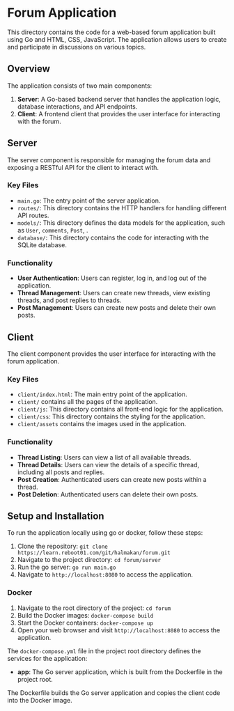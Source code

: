 # Forum Application

This directory contains the code for a web-based forum application built using Go and HTML, CSS, JavaScript. The application allows users to create and participate in discussions on various topics.

## Overview

The application consists of two main components:

1. **Server**: A Go-based backend server that handles the application logic, database interactions, and API endpoints.
2. **Client**: A frontend client that provides the user interface for interacting with the forum.

## Server

The server component is responsible for managing the forum data and exposing a RESTful API for the client to interact with.

### Key Files

- `main.go`: The entry point of the server application.
- `routes/`: This directory contains the HTTP handlers for handling different API routes.
- `models/`: This directory defines the data models for the application, such as `User`, `comments`, `Post`, .
- `database/`: This directory contains the code for interacting with the SQLite database.

### Functionality

- **User Authentication**: Users can register, log in, and log out of the application.
- **Thread Management**: Users can create new threads, view existing threads, and post replies to threads.
- **Post Management**: Users can create new posts and delete their own posts.

## Client

The client component provides the user interface for interacting with the forum application.

### Key Files

- `client/index.html`: The main entry point of the application.
- `client/` contains all the pages of the application.
- `client/js`: This directory contains all front-end logic for the application.
- `client/css`: This directory contains the styling for the application.
- `client/assets` contains the images used in the application.

### Functionality

- **Thread Listing**: Users can view a list of all available threads.
- **Thread Details**: Users can view the details of a specific thread, including all posts and replies.
- **Post Creation**: Authenticated users can create new posts within a thread.
- **Post Deletion**: Authenticated users can delete their own posts.

## Setup and Installation

To run the application locally using go or docker, follow these steps:

1. Clone the repository: `git clone https://learn.reboot01.com/git/halmakan/forum.git`
2. Navigate to the project directory: `cd forum/server`
3. Run the go server: `go run main.go`
4. Navigate to `http://localhost:8080` to access the application.

### Docker
1. Navigate to the root directory of the project: `cd forum`
2. Build the Docker images: `docker-compose build`
3. Start the Docker containers: `docker-compose up`
4. Open your web browser and visit `http://localhost:8080` to access the application.

The `docker-compose.yml` file in the project root directory defines the services for the application:

- **app**: The Go server application, which is built from the Dockerfile in the project root.

The Dockerfile builds the Go server application and copies the client code into the Docker image.

